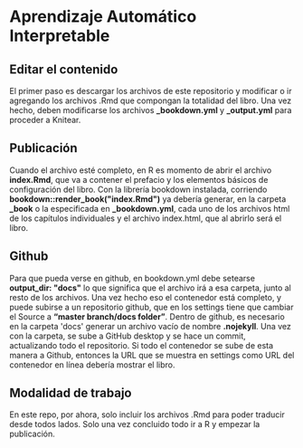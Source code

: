 # Aprendizaje Automático Interpretable
## Editar el contenido
El primer paso es descargar los archivos de este repositorio y modificar o ir agregando los archivos .Rmd que compongan la totalidad del libro. Una vez hecho, deben modificarse los archivos **\_bookdown.yml** y **\_output.yml** para proceder a Knitear.

## Publicación
Cuando el archivo esté completo, en R es momento de abrir el archivo **index.Rmd**, que va a contener el prefacio y los elementos básicos de configuración del libro. Con la librería bookdown instalada, corriendo **bookdown::render_book("index.Rmd")** ya debería generar, en la carpeta **\_book** o la especificada en **\_bookdown.yml**, cada uno de los archivos html de los capítulos individuales y el archivo index.html, que al abrirlo será el libro. 

## Github
Para que pueda verse en github, en bookdown.yml debe setearse **output_dir: "docs"** lo que significa que el archivo irá a esa carpeta, junto al resto de los archivos. Una vez hecho eso el contenedor está completo, y puede subirse a un repositorio github, que en los settings tiene que cambiar el Source a **“master branch/docs folder”**. Dentro de github, es necesario en la carpeta 'docs' generar un archivo vacío de nombre **.nojekyll**. Una vez con la carpeta, se sube a GitHub desktop y se hace un commit, actualizando todo el repositorio. Si todo el contenedor se sube de esta manera a Github, entonces la URL que se muestra en settings como URL del contenedor en línea debería mostrar el libro.

## Modalidad de trabajo
En este repo, por ahora, solo incluir los archivos .Rmd para poder traducir desde todos lados. Solo una vez concluido todo ir a R y empezar la publicación.
